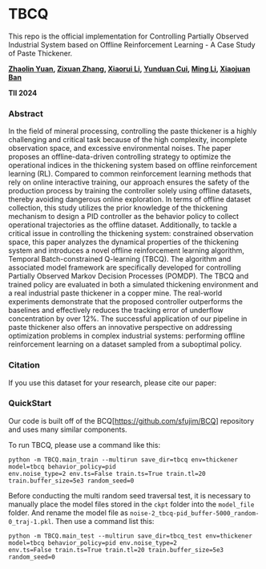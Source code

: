 # TBCQ
This repo is the official implementation for Controlling Partially Observed Industrial System based on Offline Reinforcement Learning - A Case Study of Paste Thickener.

**[Zhaolin Yuan](), [Zixuan Zhang](), [Xiaorui Li](), [Yunduan Cui](), [Ming Li](), [Xiaojuan Ban]()**

**TII 2024**

### Abstract 
In the field of mineral processing, controlling the paste thickener is a highly challenging and critical task because of the high complexity, incomplete observation space, and excessive environmental noises.
The paper proposes an offline-data-driven controlling strategy to optimize the operational indices in the thickening system based on offline reinforcement learning (RL).
Compared to common reinforcement learning methods that rely on online interactive training, our approach ensures the safety of the production process by training the controller solely using offline datasets, thereby avoiding dangerous online exploration.
In terms of offline dataset collection, this study utilizes the prior knowledge of the thickening mechanism to design a PID controller as the behavior policy to collect operational trajectories as the offline dataset.
Additionally, to tackle a critical issue in controlling the thickening system: constrained observation space, this paper analyzes the dynamical properties of the thickening system and introduces a novel offline reinforcement learning algorithm, Temporal Batch-constrained Q-learning (TBCQ).
The algorithm and associated model framework are specifically developed for controlling Partially Observed Markov Decision Processes (POMDP).
The TBCQ and trained policy are evaluated in both a simulated thickening environment and a real industrial paste thickener in a copper mine.
The real-world experiments demonstrate that the proposed controller outperforms the baselines and effectively reduces the tracking error of underflow concentration by over 12\%.
The successful application of our pipeline in paste thickener also offers an innovative perspective on addressing optimization problems in complex industrial systems: performing offline reinforcement learning on a dataset sampled from a suboptimal policy.


### Citation
If you use this dataset for your research, please cite our paper:


### QuickStart
Our code is built off of the BCQ[https://github.com/sfujim/BCQ] repository and uses many similar components. 

To run TBCQ, please use a command like this:
```
python -m TBCQ.main_train --multirun save_dir=tbcq env=thickener model=tbcq behavior_policy=pid 
env.noise_type=2 env.ts=False train.ts=True train.tl=20 train.buffer_size=5e3 random_seed=0
```
Before conducting the multi random seed traversal test, it is necessary to manually place the model files 
stored in the ```ckpt``` folder into the ```model_file``` folder. And rename the model file 
as ```noise-2_tbcq-pid_buffer-5000_random-0_traj-1.pkl```. Then use a command list this:
```
python -m TBCQ.main_test --multirun save_dir=tbcq_test env=thickener model=tbcq behavior_policy=pid env.noise_type=2 
env.ts=False train.ts=True train.tl=20 train.buffer_size=5e3 random_seed=0
```

